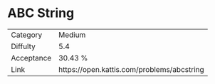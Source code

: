 # ABC String

<table>
    <tr>
        <td>Category</td>
        <td>Medium</td>
    </tr>
    <tr>
        <td>Diffulty</td>
        <td>5.4</td>
    </tr>
    <tr>
        <td>Acceptance</td>
        <td>30.43 %</td>
    </tr>
    <tr>
        <td>Link</td>
        <td>https://open.kattis.com/problems/abcstring</td>
    </tr>
</table>